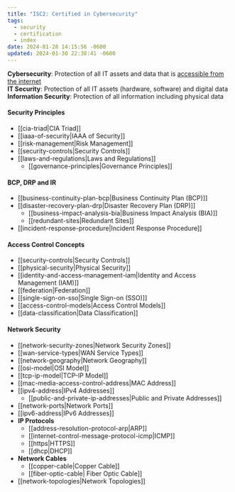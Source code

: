 ```yaml
---
title: "ISC2: Certified in Cybersecurity"
tags:
  - security
  - certification
  - index
date: 2024-01-28 14:15:56 -0600
updated: 2024-01-30 22:38:41 -0600
---
```


**Cybersecurity**: Protection of all IT assets and data that is <u>accessible from the internet</u>  
**IT Security**: Protection of all IT assets (hardware, software) and digital data  
**Information Security**: Protection of all information including physical data

#### Security Principles

* [[cia-triad|CIA Triad]]
* [[iaaa-of-security|IAAA of Security]]
* [[risk-management|Risk Management]]
* [[security-controls|Security Controls]]
* [[laws-and-regulations|Laws and Regulations]]
	* [[governance-principles|Governance Principles]]

#### BCP, DRP and IR

* [[business-continuity-plan-bcp|Business Continuity Plan (BCP)]]
* [[disaster-recovery-plan-drp|Disaster Recovery Plan (DRP)]]
	* [[business-impact-analysis-bia|Business Impact Analysis (BIA)]]
	* [[redundant-sites|Redundant Sites]]
* [[incident-response-procedure|Incident Response Procedure]]

#### Access Control Concepts

* [[security-controls|Security Controls]]
* [[physical-security|Physical Security]]
* [[identity-and-access-management-iam|Identity and Access Management (IAM)]]
* [[federation|Federation]]
* [[single-sign-on-sso|Single Sign-on (SSO)]]
* [[access-control-models|Access Control Models]]
* [[data-classification|Data Classification]]

#### Network Security

* [[network-security-zones|Network Security Zones]]
* [[wan-service-types|WAN Service Types]]
* [[network-geography|Network Geography]]
* [[osi-model|OSI Model]]
* [[tcp-ip-model|TCP-IP Model]]
* [[mac-media-access-control-address|MAC Address]]
* [[ipv4-address|IPv4 Addresses]]
	* [[public-and-private-ip-addresses|Public and Private Addresses]]
* [[network-ports|Network Ports]]
* [[ipv6-address|IPv6 Addresses]]
* **IP Protocols**
	* [[address-resolution-protocol-arp|ARP]]
	* [[internet-control-message-protocol-icmp|ICMP]]
	* [[https|HTTPS]]
	* [[dhcp|DHCP]]
* **Network Cables**
	* [[copper-cable|Copper Cable]]
	* [[fiber-optic-cable| Fiber Optic Cable]]
* [[network-topologies|Network Topologies]]